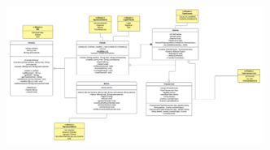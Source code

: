 ![Image Alt](https://github.com/emiliooraa/TPBanco_Emilio/blob/5e898257e7049cc21ade5fb9117ef89d5e33c268/UML-Banco%20-%20TP2_Banco.png)
